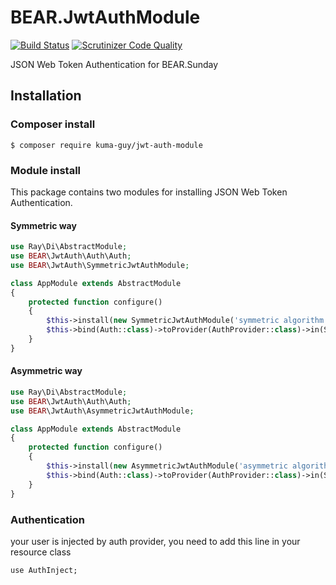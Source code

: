 # BEAR.JwtAuthModule

[![Build Status](https://travis-ci.org/kuma-guy/BEAR.JwtAuthModule.svg?branch=master)](https://travis-ci.org/kuma-guy/BEAR.JwtAuthModule) [![Scrutinizer Code Quality](https://scrutinizer-ci.com/g/kuma-guy/BEAR.JwtAuthModule/badges/quality-score.png?b=master)](https://scrutinizer-ci.com/g/kuma-guy/BEAR.JwtAuthModule/?branch=master)

JSON Web Token Authentication for BEAR.Sunday

## Installation

### Composer install

    $ composer require kuma-guy/jwt-auth-module
 
### Module install

This package contains two modules for installing JSON Web Token Authentication.

#### Symmetric way

```php
use Ray\Di\AbstractModule;
use BEAR\JwtAuth\Auth\Auth;
use BEAR\JwtAuth\SymmetricJwtAuthModule;

class AppModule extends AbstractModule
{
    protected function configure()
    {
        $this->install(new SymmetricJwtAuthModule('symmetric algorithm', 'token time-to-live', 'secret'));
        $this->bind(Auth::class)->toProvider(AuthProvider::class)->in(Scope::SINGLETON);
    }
}
```

#### Asymmetric way

```php
use Ray\Di\AbstractModule;
use BEAR\JwtAuth\Auth\Auth;
use BEAR\JwtAuth\AsymmetricJwtAuthModule;

class AppModule extends AbstractModule
{
    protected function configure()
    {
        $this->install(new AsymmetricJwtAuthModule('asymmetric algorithm', 'token time-to-live', 'private key', 'public key', 'pass phrase'));
        $this->bind(Auth::class)->toProvider(AuthProvider::class)->in(Scope::SINGLETON);
    }
}
```

### Authentication

your user is injected by auth provider, you need to add this line in your resource class

```
use AuthInject;
```











